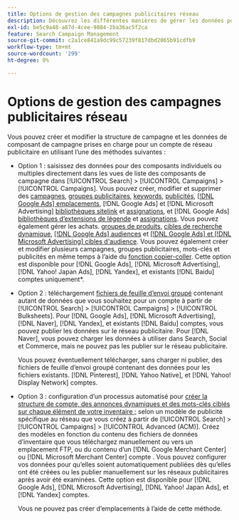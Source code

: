 ```yaml
---
title: Options de gestion des campagnes publicitaires réseau
description: Découvrez les différentes manières de gérer les données pour vos campagnes de réseau publicitaire.
exl-id: be5c9a48-a87d-4cee-9884-2ba36ac5f2ca
feature: Search Campaign Management
source-git-commit: c2a1ce841a9dc99c57239f817dbd2065b91cdfb9
workflow-type: tm+mt
source-wordcount: '299'
ht-degree: 0%

---
```


# Options de gestion des campagnes publicitaires réseau

Vous pouvez créer et modifier la structure de campagne et les données de composant de campagne prises en charge pour un compte de réseau publicitaire en utilisant l’une des méthodes suivantes :

* Option 1 : saisissez des données pour des composants individuels ou multiples directement dans les vues de liste des composants de campagne dans [!UICONTROL Search] > [!UICONTROL Campaigns] > [!UICONTROL Campaigns]. Vous pouvez créer, modifier et supprimer des [campagnes](/help/search-social-commerce/campaign-management/campaigns/campaign-manage.md), [groupes publicitaires](/help/search-social-commerce/campaign-management/campaigns/ad-group-manage.md), [keywords](/help/search-social-commerce/campaign-management/campaigns/keyword-manage.md), [publicités](/help/search-social-commerce/campaign-management/campaigns/ad-manage.md), [[!DNL Google Ads] emplacements](/help/search-social-commerce/campaign-management/campaigns/placement-manage.md), [!DNL Google Ads] et [!DNL Microsoft Advertising] [bibliothèques sitelink](/help/search-social-commerce/campaign-management/campaigns/sitelink-extension-manage.md) et [assignations](/help/search-social-commerce/campaign-management/campaigns/sitelink-extension-associate.md), et [!DNL Google Ads] [bibliothèques d’extensions de légende](/help/search-social-commerce/campaign-management/campaigns/callout-extension-manage.md) et [assignations](/help/search-social-commerce/campaign-management/campaigns/callout-extension-associate.md). Vous pouvez également gérer les achats. [groupes de produits](/help/search-social-commerce/campaign-management/campaigns/product-group-manage.md), [cibles de recherche dynamique](/help/search-social-commerce/campaign-management/campaigns/dynamic-search-target-manage.md), [[!DNL Google Ads] audiences](/help/search-social-commerce/campaign-management/campaigns/audience-about.md) et [[!DNL Google Ads] et [!DNL Microsoft Advertising] cibles d&#39;audience](/help/search-social-commerce/campaign-management/campaigns/audience-targets-manage.md). Vous pouvez également créer et modifier plusieurs campagnes, groupes publicitaires, mots-clés et publicités en même temps à l’aide du [fonction copier-coller](/help/search-social-commerce/campaign-management/campaigns/copy-paste.md). Cette option est disponible pour [!DNL Google Ads], [!DNL Microsoft Advertising], [!DNL Yahoo! Japan Ads], [!DNL Yandex], et existants [!DNL Baidu] comptes uniquement*.

* Option 2 : téléchargement [fichiers de feuille d’envoi groupé](/help/search-social-commerce/campaign-management/bulksheets/bulksheet-about.md) contenant autant de données que vous souhaitez pour un compte à partir de [!UICONTROL Search] > [!UICONTROL Campaigns] > [!UICONTROL Bulksheets]. Pour [!DNL Google Ads], [!DNL Microsoft Advertising], [!DNL Naver], [!DNL Yandex], et existants [!DNL Baidu] comptes, vous pouvez publier les données sur le réseau publicitaire. Pour [!DNL Naver], vous pouvez charger les données à utiliser dans Search, Social et Commerce, mais ne pouvez pas les publier sur le réseau publicitaire.

  Vous pouvez éventuellement télécharger, sans charger ni publier, des fichiers de feuille d’envoi groupé contenant des données pour les fichiers existants. [!DNL Pinterest], [!DNL Yahoo Native], et [!DNL Yahoo! Display Network] comptes.

* Option 3 : configuration d’un processus automatisé pour [créer la structure de compte, des annonces dynamiques et des mots-clés ciblés sur chaque élément de votre inventaire ;](/help/search-social-commerce/campaign-management/inventory-feeds/inventory-feeds-about.md) selon un modèle de publicité spécifique au réseau que vous créez à partir de [!UICONTROL Search] > [!UICONTROL Campaigns] > [!UICONTROL  Advanced (ACM)]. Créez des modèles en fonction du contenu des fichiers de données d’inventaire que vous téléchargez manuellement ou vers un emplacement FTP, ou du contenu d’un [!DNL Google Merchant Center] ou [!DNL Microsoft Merchant Center] compte . Vous pouvez configurer vos données pour qu’elles soient automatiquement publiées dès qu’elles ont été créées ou les publier manuellement sur les réseaux publicitaires après avoir été examinées. Cette option est disponible pour [!DNL Google Ads], [!DNL Microsoft Advertising], [!DNL Yahoo! Japan Ads], et [!DNL Yandex] comptes.

  Vous ne pouvez pas créer d’emplacements à l’aide de cette méthode.
